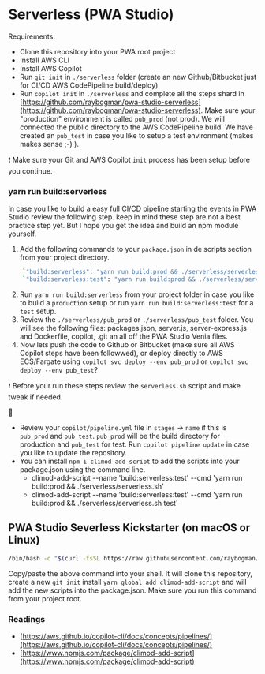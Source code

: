 # Serverless (PWA Studio)

Requirements:
- Clone this repository into your PWA root project
- Install AWS CLI
- Install AWS Copilot
- Run `git init` in `./serverless` folder (create an new Github/Bitbucket just for CI/CD AWS CodePipeline build/deploy)
- Run `copilot init` in `./serverless` and complete all the steps shard in [https://github.com/raybogman/pwa-studio-serverless](https://github.com/raybogman/pwa-studio-serverless). Make sure your "production" environment is called `pub_prod` (not prod). We will connected the public directory to the AWS CodePipeline build. We have created an `pub_test` in case you like to setup a test environment (makes makes sense ;-) ).

:exclamation: Make sure your Git and AWS Copilot `init` process has been setup before you continue.

### yarn run build:serverless

In case you like to build a easy full CI/CD pipeline starting the events in PWA Studio review the following step.
keep in mind these step are not a best practice step yet. But I hope you get the idea and build an npm module yourself.

1. Add the following commands to your `package.json` in de scripts section from your project directory.
```bash
    `"build:serverless": "yarn run build:prod && ./serverless/serverless.sh",`
    `"build:serverless:test": "yarn run build:prod && ./serverless/serverless.sh test",`
```    
2. Run `yarn run build:serverless` from your project folder in case you like to build a `production` setup or run `yarn run build:serverless:test` for a `test` setup.    
3. Review the `./serverless/pub_prod` or `./serverless/pub_test` folder. You will see the following files: packages.json, server.js, server-express.js and Dockerfile, copilot, .git an all off the PWA Studio Venia files.
4. Now lets push the code to Github or Bitbucket (make sure all AWS Copilot steps have been followwed), or deploy directly to AWS ECS/Fargate using `copilot svc deploy --env pub_prod` or `copilot svc deploy --env pub_test`? 

:exclamation: Before your run these steps review the `serverless.sh` script and make tweak if needed.

:mega:
- Review your `copilot/pipeline.yml` file in `stages` -> `name` if this is `pub_prod` and `pub_test`. `pub_prod` will be the build directory for production and `pub_test` for test. Run `copilot pipeline update` in case you like to update the repository.
- You can install `npm i climod-add-script` to add the scripts into your package.json using the command line.
    - climod-add-script --name 'build:serverless:test' --cmd 'yarn run build:prod && ./serverless/serverless.sh'
    - climod-add-script --name 'build:serverless:test' --cmd 'yarn run build:prod && ./serverless/serverless.sh test'


## PWA Studio Severless Kickstarter (on macOS or Linux)

```bash
/bin/bash -c "$(curl -fsSL https://raw.githubusercontent.com/raybogman/serverless/HEAD/install.sh)"
```    

Copy/paste the above command into your shell. It will clone this repository, create a new `git init` install `yarn global add climod-add-script` and will add the new scripts into the package.json. Make sure you run this command from your project root.

### Readings
- [https://aws.github.io/copilot-cli/docs/concepts/pipelines/](https://aws.github.io/copilot-cli/docs/concepts/pipelines/)
- [https://www.npmjs.com/package/climod-add-script](https://www.npmjs.com/package/climod-add-script)